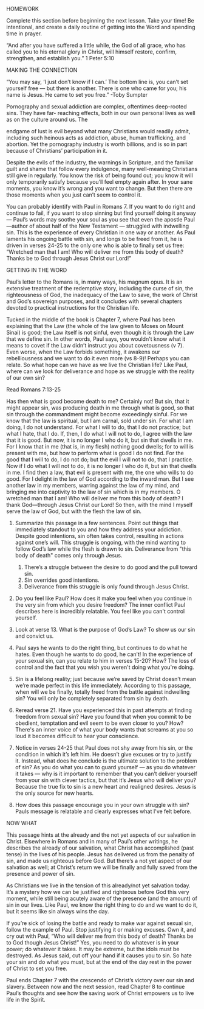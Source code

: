 HOMEWORK

Complete this section before beginning the next lesson. Take your time! Be intentional, and create a daily routine of getting into the Word and spending time in prayer.

“And after you have suffered a little while, the God of all grace, who has called you to his eternal glory in Christ, will himself restore, confirm, strengthen, and establish you.” 1 Peter 5:10

MAKING THE CONNECTION

“You may say, ‘I just don’t know if I can.’ The bottom line is, you can’t set yourself free — but there is another. There is one who came for you; his name is Jesus. He came to set you free.” -Toby Sumpter

Pornography and sexual addiction are complex, oftentimes deep-rooted sins. They have far- reaching effects, both in our own personal lives as well as on the culture around us. The

endgame of lust is evil beyond what many Christians would readily admit, including such heinous acts as addiction, abuse, human trafficking, and abortion. Yet the pornography industry is worth billions, and is so in part because of Christians’ participation in it.

Despite the evils of the industry, the warnings in Scripture, and the familiar guilt and shame that follow every indulgence, many well-meaning Christians still give in regularly. You know the risk of being found out; you know it will only temporarily satisfy because you’ll feel empty again after. In your sane moments, you know it’s wrong and you want to change. But then there are those moments when you just can’t seem to control it.

You can probably identify with Paul in Romans 7. If you want to do right and continue to fail, if you want to stop sinning but find yourself doing it anyway — Paul’s words may soothe your soul as you see that even the apostle Paul —author of about half of the New Testament — struggled with indwelling sin. This is the experience of every Christian in one way or another. As Paul laments his ongoing battle with sin, and longs to be freed from it, he is driven in verses 24-25 to the only one who is able to finally set us free: “Wretched man that I am! Who will deliver me from this body of death? Thanks be to God through Jesus Christ our Lord!”

GETTING IN THE WORD

Paul’s letter to the Romans is, in many ways, his magnum opus. It is an extensive treatment of the redemptive story, including the curse of sin, the righteousness of God, the inadequacy of the Law to save, the work of Christ and God’s sovereign purposes, and it concludes with several chapters devoted to practical instructions for the Christian life.

Tucked in the middle of the book is Chapter 7, where Paul has been explaining that the Law (the whole of the law given to Moses on Mount Sinai) is good; the Law itself is not sinful, even though it is through the Law that we define sin. In other words, Paul says, you wouldn't know what it means to covet if the Law didn’t instruct you about covetousness (v 7). Even worse, when the Law forbids something, it awakens our rebelliousness and we want to do it even more (vs 8-9)! Perhaps you can relate. So what hope can we have as we live the Christian life? Like Paul, where can we look for deliverance and hope as we struggle with the reality of our own sin?

Read Romans 7:13-25

Has then what is good become death to me? Certainly not! But sin, that it might appear sin, was producing death in me through what is good, so that sin through the commandment might become exceedingly sinful. For we know that the law is spiritual, but I am carnal, sold under sin. For what I am doing, I do not understand. For what I will to do, that I do not practice; but what I hate, that I do. If, then, I do what I will not to do, I agree with the law that it is good. But now, it is no longer I who do it, but sin that dwells in me. For I know that in me (that is, in my flesh) nothing good dwells; for to will is present with me, but how to perform what is good I do not find. For the good that I will to do, I do not do; but the evil I will not to do, that I practice. Now if I do what I will not to do, it is no longer I who do it, but sin that dwells in me.
I find then a law, that evil is present with me, the one who wills to do good. For I delight in the law of God according to the inward man. But I see another law in my members, warring against the law of my mind, and bringing me into captivity to the law of sin which is in my members. O wretched man that I am! Who will deliver me from this body of death? I thank God—through Jesus Christ our Lord!
So then, with the mind I myself serve the law of God, but with the flesh the law of sin.

1. Summarize this passage in a few sentences. Point out things that immediately standout to you and how they address your addiction.
	Despite good intentions, sin often takes control, resulting in actions against one’s will. This struggle is ongoing, with the mind wanting to follow God’s law while the flesh is drawn to sin. Deliverance from "this body of death" comes only through Jesus.

	1. There’s a struggle between the desire to do good and the pull toward sin.
	2. Sin overrides good intentions.
	3. Deliverance from this struggle is only found through Jesus Christ.
2. Do you feel like Paul? How does it make you feel when you continue in the very sin from which you desire freedom?
	The inner conflict Paul describes here is incredibly relatable. You feel like you can't control yourself.
3. Look at verse 13. What is the purpose of God’s Law?
	To show us our sin and convict us.
4. Paul says he wants to do the right thing, but continues to do what he hates. Even though he wants to do good, he can’t! In the experience of your sexual sin, can you relate to him in verses 15-20? How?
    The loss of control and the fact that you wish you weren't doing what you're doing.
5. Sin is a lifelong reality; just because we’re saved by Christ doesn’t mean we’re made perfect in this life immediately. According to this passage, when will we be finally, totally freed from the battle against indwelling sin?
    You will only be completely separated from sin by death.
6. Reread verse 21. Have you experienced this in past attempts at finding freedom from sexual sin? Have you found that when you commit to be obedient, temptation and evil seem to be even closer to you? How?
    There's an inner voice of what your body wants that screams at you so loud it becomes difficult to hear your conscience.
7. Notice in verses 24-25 that Paul does not shy away from his sin, or the condition in which it’s left him. He doesn’t give excuses or try to justify it. Instead, what does he conclude is the ultimate solution to the problem of sin? As you do what you can to guard yourself — as you do whatever it takes — why is it important to remember that you can’t deliver yourself from your sin with clever tactics, but that it’s Jesus who will deliver you?
	Because the true fix to sin is a new heart and realigned desires. Jesus is the only source for new hearts.
8. How does this passage encourage you in your own struggle with sin?
	Pauls message is relatable and clearly expresses what I've felt before.

NOW WHAT

This passage hints at the already and the not yet aspects of our salvation in Christ. Elsewhere in Romans and in many of Paul’s other writings, he describes the already of our salvation, what Christ has accomplished (past tense) in the lives of his people. Jesus has delivered us from the penalty of sin, and made us righteous before God. But there’s a not yet aspect of our salvation as well; at Christ’s return we will be finally and fully saved from the presence and power of sin.

As Christians we live in the tension of this already/not yet salvation today. It’s a mystery how we can be justified and righteous before God this very moment, while still being acutely aware of the presence (and the amount) of sin in our lives. Like Paul, we know the right thing to do and we want to do it, but it seems like sin always wins the day.

If you’re sick of losing the battle and ready to make war against sexual sin, follow the example of Paul. Stop justifying it or making excuses. Own it, and cry out with Paul, “Who will deliver me from this body of death? Thanks be to God though Jesus Christ!” Yes, you need to do whatever is in your power; do whatever it takes. It may be extreme, but the idols must be destroyed. As Jesus said, cut off your hand if it causes you to sin. So hate your sin and do what you must, but at the end of the day rest in the power of Christ to set you free.

Paul ends Chapter 7 with the crescendo of Christ’s victory over our sin and slavery. Between now and the next session, read Chapter 8 to continue Paul’s thoughts and see how the saving work of Christ empowers us to live life in the Spirit.